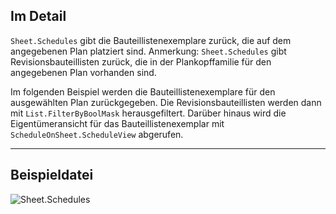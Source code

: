 ## Im Detail
`Sheet.Schedules` gibt die Bauteillistenexemplare zurück, die auf dem angegebenen Plan platziert sind. Anmerkung: `Sheet.Schedules` gibt Revisionsbauteillisten zurück, die in der Plankopffamilie für den angegebenen Plan vorhanden sind.

Im folgenden Beispiel werden die Bauteillistenexemplare für den ausgewählten Plan zurückgegeben. Die Revisionsbauteillisten werden dann mit `List.FilterByBoolMask` herausgefiltert. Darüber hinaus wird die Eigentümeransicht für das Bauteillistenexemplar mit `ScheduleOnSheet.ScheduleView` abgerufen.
___
## Beispieldatei

![Sheet.Schedules](./Revit.Elements.Views.Sheet.Schedules_img.jpg)
